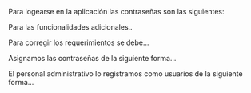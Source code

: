 Para logearse en la aplicación las contraseñas son las siguientes:

Para las funcionalidades adicionales..


Para corregir los requerimientos se debe...

Asignamos las contraseñas de la siguiente forma...

El personal administrativo lo registramos como usuarios de la siguiente forma...
